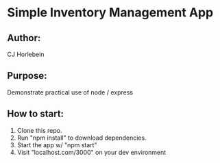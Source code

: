 # Simple Inventory Management App

## Author:

CJ Horlebein

## Purpose:

Demonstrate practical use of node / express

## How to start:

1. Clone this repo.
2. Run "npm install" to download dependencies.
3. Start the app w/ "npm start"
4. Visit "localhost.com/3000" on your dev environment
